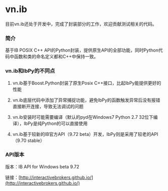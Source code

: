 # vn.ib

目前vn.ib还处于开发中，完成了封装部分的工作，欢迎贡献测试相关的代码。

### 简介
基于IB POSIX C++ API的Python封装，提供原生API的全部功能，同时Python代码中函数和类的命名定义都和C++中保持一致。

### vn.ib和IbPy的不同点
1. vn.ib基于Boost.Python封装了原生Posix C++接口，比起IbPy能提供更好的性能

2. vn.ib底层代码中添加了异常捕捉功能，避免IbPy的函数触发异常后没有报错直接断开连接，导致无法调试的问题

3. vn.ib安装时可能需要编译（默认的pyd在Windows7 Python 2.7 32位下编译），IbPy是纯Python的可以直接使用

4. vn.ib基于较新的IB官方API（9.72 beta）开发，IbPy则是采用了较老的API（9.70 stable）

### API版本
版本：IB API for Windows beta 9.72

链接：[http://interactivebrokers.github.io/](http://interactivebrokers.github.io/)

